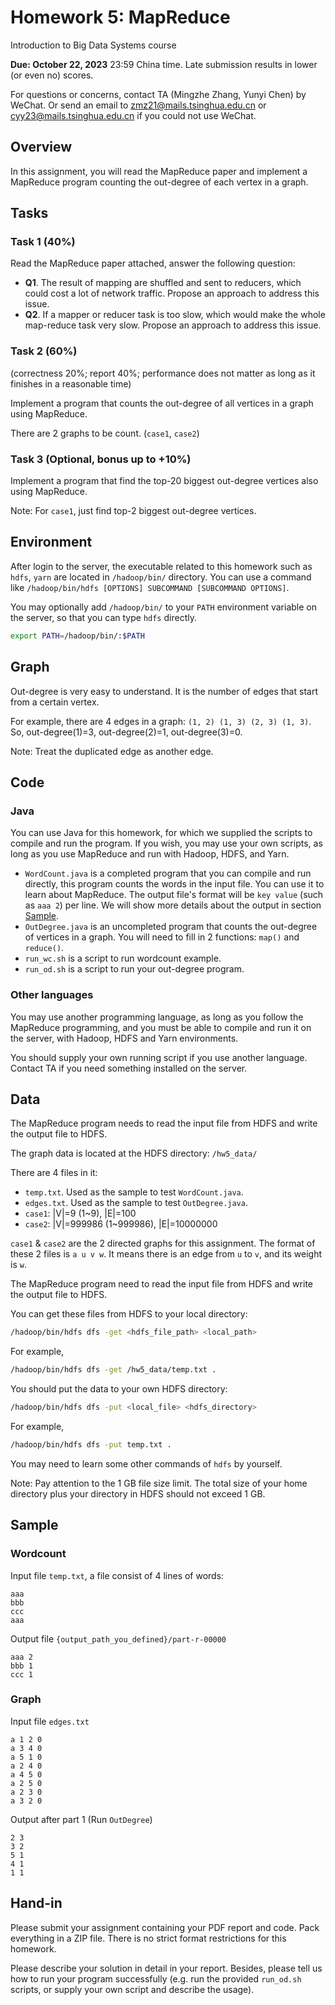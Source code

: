 # Homework 5: MapReduce

Introduction to Big Data Systems course

**Due: October 22, 2023** 23:59 China time. Late submission results in lower (or even no) scores.

For questions or concerns, contact TA (Mingzhe Zhang, Yunyi Chen) by WeChat. Or send an email to zmz21@mails.tsinghua.edu.cn or cyy23@mails.tsinghua.edu.cn if you could not use WeChat.



## Overview

In this assignment, you will read the MapReduce paper and implement a MapReduce program counting the out-degree of each vertex in a graph. 



## Tasks

### Task 1 (40%)

Read the MapReduce paper attached, answer the following question:

- **Q1**. The result of mapping are shuffled and sent to reducers, which could cost a lot of network traffic. Propose an approach to address this issue.
- **Q2**. If a mapper or reducer task is too slow, which would make the whole map-reduce task very slow. Propose an approach to address this issue.

### Task 2 (60%)

(correctness 20%; report 40%; performance does not matter as long as it finishes in a reasonable time)

Implement a program that counts the out-degree of all vertices in a graph using MapReduce.

There are 2 graphs to be count. (`case1`, `case2`)

### Task 3 (Optional, bonus up to +10%)

Implement a program that find the top-20 biggest out-degree vertices also using MapReduce. 

Note: For `case1`, just find top-2 biggest out-degree vertices.



## Environment

After login to the server, the executable related to this homework such as `hdfs`, `yarn` are located in `/hadoop/bin/` directory. You can use a command like `/hadoop/bin/hdfs [OPTIONS] SUBCOMMAND [SUBCOMMAND OPTIONS]`.

You may optionally add `/hadoop/bin/` to your `PATH` environment variable on the server, so that you can type `hdfs` directly. 

```bash
export PATH=/hadoop/bin/:$PATH
```



## Graph

Out-degree is very easy to understand. It is the number of edges that start from a certain vertex.

For example, there are 4 edges in a graph: `(1, 2) (1, 3) (2, 3) (1, 3)`. So, out-degree(1)=3, out-degree(2)=1, out-degree(3)=0. 

Note: Treat the duplicated edge as another edge.



## Code

### Java

You can use Java for this homework, for which we supplied the scripts to compile and run the program. If you wish, you may use your own scripts, as long as you use MapReduce and run with Hadoop, HDFS, and Yarn.

- `WordCount.java` is a completed program that you can compile and run directly, this program counts the words in the input file. You can use it to learn about MapReduce. The output file's format will be `key value` (such as `aaa 2`) per line. We will show more details about the output in section [Sample](#sample).
- `OutDegree.java` is an uncompleted program that counts the out-degree of vertices in a graph. You will need to fill in 2 functions: `map()` and `reduce()`.
- `run_wc.sh` is a script to run wordcount example. 
- `run_od.sh` is a script to run your out-degree program.

### Other languages

You may use another programming language, as long as you follow the MapReduce programming, and you must be able to compile and run it on the server, with Hadoop, HDFS and Yarn environments. 

You should supply your own running script if you use another language. Contact TA if you need something installed on the server. 



## Data

The MapReduce program needs to read the input file from HDFS and write the output file to HDFS.

The graph data is located at the HDFS directory: `/hw5_data/`

There are 4 files in it:

- `temp.txt`. Used as the sample to test `WordCount.java`.
- `edges.txt`. Used as the sample to test `OutDegree.java`.
- `case1`: |V|=9 (1~9), |E|=100
- `case2`: |V|=999986 (1~999986), |E|=10000000

`case1` & `case2` are the 2 directed graphs for this assignment. The format of these 2 files is `a u v w`. It means there is an edge from `u` to `v`, and its weight is `w`.

The MapReduce program need to read the input file from HDFS and write the output file to HDFS. 

You can get these files from HDFS to your local directory: 

```bash
/hadoop/bin/hdfs dfs -get <hdfs_file_path> <local_path>
```

For example,

```bash
/hadoop/bin/hdfs dfs -get /hw5_data/temp.txt .
```

You should put the data to your own HDFS directory:

```bash
/hadoop/bin/hdfs dfs -put <local_file> <hdfs_directory>
```

For example,

```bash
/hadoop/bin/hdfs dfs -put temp.txt .
```

You may need to learn some other commands of `hdfs` by yourself.

Note: Pay attention to the 1 GB file size limit. The total size of your home directory plus your directory in HDFS should not exceed 1 GB.



## Sample

### Wordcount

Input file `temp.txt`, a file consist of 4 lines of words:

```
aaa
bbb
ccc
aaa
```

Output file `{output_path_you_defined}/part-r-00000`

```
aaa 2
bbb 1
ccc 1
```

### Graph

Input file `edges.txt`

```
a 1 2 0
a 3 4 0
a 5 1 0
a 2 4 0
a 4 5 0
a 2 5 0
a 2 3 0
a 3 2 0
```

Output after part 1 (Run `OutDegree`)

```
2 3
3 2
5 1
4 1
1 1
```



## Hand-in

Please submit your assignment containing your PDF report and code. Pack everything in a ZIP file. There is no strict format restrictions for this homework. 

Please describe your solution in detail in your report. Besides, please tell us how to run your program successfully (e.g. run the provided `run_od.sh` scripts, or supply your own script and describe the usage). 


